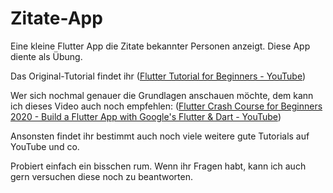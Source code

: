# Zitate-App

Eine kleine Flutter App die Zitate bekannter Personen anzeigt. Diese App diente als Übung. 

Das Original-Tutorial findet ihr ([Flutter Tutorial for Beginners - YouTube](https://www.youtube.com/playlist?list=PL4cUxeGkcC9jLYyp2Aoh6hcWuxFDX6PBJ))

Wer sich nochmal genauer die Grundlagen anschauen möchte, dem kann ich dieses Video auch noch empfehlen: ([Flutter Crash Course for Beginners 2020 - Build a Flutter App with Google&#39;s Flutter &amp; Dart - YouTube](https://www.youtube.com/watch?v=x0uinJvhNxI))

Ansonsten findet ihr bestimmt auch noch viele weitere gute Tutorials auf YouTube und co. 

Probiert einfach ein bisschen rum. Wenn ihr Fragen habt, kann ich auch gern versuchen diese noch zu beantworten. 
